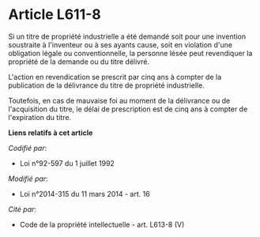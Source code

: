 # Article L611-8

Si un titre de propriété industrielle a été demandé soit pour une invention soustraite à l'inventeur ou à ses ayants cause,
soit en violation d'une obligation légale ou conventionnelle, la personne lésée peut revendiquer la propriété de la demande
ou du titre délivré. 

L'action en revendication se prescrit par cinq ans à compter de la publication de la délivrance du titre de propriété
industrielle. 

Toutefois, en cas de mauvaise foi au moment de la délivrance ou de l'acquisition du titre, le délai de prescription est de
cinq ans à compter de l'expiration du titre.

**Liens relatifs à cet article**

_Codifié par_:

  - Loi n°92-597 du 1 juillet 1992

_Modifié par_:

  - Loi n°2014-315 du 11 mars 2014 - art. 16

_Cité par_:

  - Code de la propriété intellectuelle - art. L613-8 (V)
